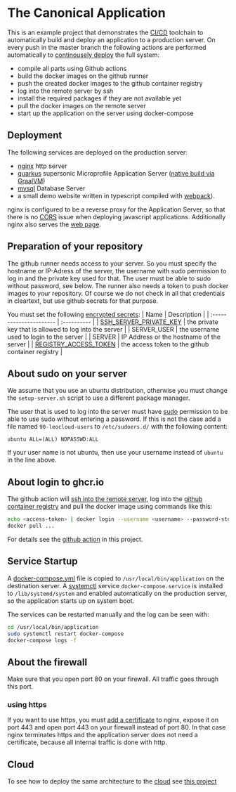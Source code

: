 # The Canonical Application

This is an example project that demonstrates the [CI/CD](https://martinfowler.com/bliki/ContinuousDelivery.html) toolchain to automatically build and deploy an application to a production server.
On every push in the master branch the following actions are performed automatically to [continousely deploy](https://en.wikipedia.org/wiki/Continuous_deployment) the full system:

- compile all parts using Github actions
- build the docker images on the github runner
- push the created docker images to the github container registry
- log into the remote server by ssh
- install the required packages if they are not available yet
- pull the docker images on the remote server
- start up the application on the server using docker-compose

## Deployment

The following services are deployed on the production server:

- [nginx](https://www.nginx.com/) http server
- [quarkus](http://quarkus.io/) supersonic Microprofile Application Server ([native build via GraalVM](https://quarkus.io/guides/building-native-image))
- [mysql](https://www.mysql.com/) Database Server
- a small demo website written in typescript compiled with [webpack](https://webpack.js.org/)).

nginx is configured to be a reverse proxy for the Application Server, so that there is no [CORS](https://developer.mozilla.org/en-US/docs/Web/HTTP/CORS) issue when deploying javascript applications. Additionally nginx also serves the [web page](./www/readme.md).

## Preparation of your repository

The github runner needs access to your server. So you must specify the hostname or IP-Adress of the server, the username with sudo permission to log in and the private key used for that.
The user must be able to sudo without password, see below. The runner also needs a token to push docker images to your repository.
Of course we do not check in all that credentials in cleartext, but use github secrets for that purpose.

You must set the following [encrypted secrets](https://docs.github.com/en/actions/security-guides/encrypted-secrets): 
| Name                    | Description     |
| :---------------------- | :---------- |
| [SSH_SERVER_PRIVATE_KEY](https://www.redhat.com/sysadmin/passwordless-ssh) | the private key that is allowed to log into the server  |
| SERVER_USER            | the username used to login to the server              |
| SERVER                 | IP Address or the hostname of the server                |
| [REGISTRY_ACCESS_TOKEN](https://docs.github.com/en/authentication/keeping-your-account-and-data-secure/creating-a-personal-access-token)  | the access token to the github container registry              |

## About sudo on your server

We assume that you use an ubuntu distribution, otherwise you must change the `setup-server.sh` script to use a different package manager.

The user that is used to log into the server must have [sudo](https://manpages.ubuntu.com/manpages/xenial/man8/sudo.8.html) permission to be able to use sudo without
entering a password. 
If this is not the case add a file named `90-leocloud-users` to `/etc/sudoers.d/` with the following content:

~~~
ubuntu ALL=(ALL) NOPASSWD:ALL
~~~

If your user name is not ubuntu, then use your username instead of `ubuntu` in the line above.

## About login to ghcr.io

The github action will [ssh into the remote server](https://github.com/caberger/install-ssh-key), log into the [github container registry](https://docs.github.com/en/packages/working-with-a-github-packages-registry/working-with-the-container-registry)
and pull the docker image using commands like this:

~~~bash
echo <access-token> | docker login --username <username> --password-stdin
docker pull ...
~~~

For details see the [github action](.github/workflows/ci-cd.yml) in this project.

## Service Startup
A [docker-compose.yml](https://docs.docker.com/compose/) file is copied to `/usr/local/bin/application` on the destination server. 
A [systemctl](https://www.redhat.com/sysadmin/getting-started-systemctl) service
`docker-compose.service` is installed to `/lib/systemd/system` and enabled automatically on the production server, so the application starts up on system boot.

The services can be restarted manually and the log can be seen with:
~~~bash
cd /usr/local/bin/application
sudo systemctl restart docker-compose
docker-compose logs -f
~~~

## About the firewall

Make sure that you open port 80 on your firewall. All traffic goes through this port. 

### using https
If you want to use https,
you must [add a certificate](https://certbot.eff.org/lets-encrypt/ubuntufocal-nginx) to nginx, expose it on port 443 and open port 443 on your firewall instead of port 80. In that case nginx terminates https and the application server does not 
need a certificate, because all internal traffic is done with http.

## Cloud
To see how to deploy the same architecture to the [cloud](https://cloud.htl-leonding.ac.at/) see [this project](https://github.com/caberger/javafx-cdi-jpa)
